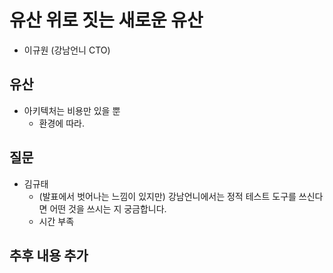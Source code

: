# 유산 위로 짓는 새로운 유산
 - 이규원 (강남언니 CTO)

## 유산
  - 아키텍처는 비용만 있을 뿐
    - 환경에 따라.

## 질문
 - 김규태
   -  (발표에서 벗어나는 느낌이 있지만) 강남언니에서는 정적 테스트 도구를 쓰신다면 어떤 것을 쓰시는 지 궁금합니다.
     - 시간 부족
## 추후 내용 추가